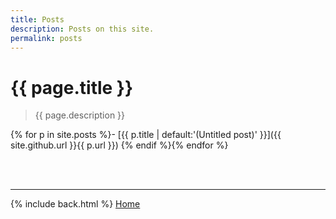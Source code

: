 ```yaml
---
title: Posts
description: Posts on this site.
permalink: posts
---
```


# {{ page.title }}

> {{ page.description }}

{% for p in site.posts %}- [{{ p.title | default:'(Untitled post)' }}]({{ site.github.url }}{{ p.url }})
{% endif %}{% endfor %}

&nbsp;  
&nbsp;  

---

{% include back.html %}
<a href="{{ site.github.url }}" class="" title="Go to Home Page">Home</a>